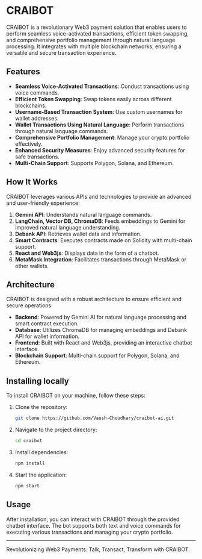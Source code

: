 # CRAIBOT

CRAIBOT is a revolutionary Web3 payment solution that enables users to perform seamless voice-activated transactions, efficient token swapping, and comprehensive portfolio management through natural language processing. It integrates with multiple blockchain networks, ensuring a versatile and secure transaction experience.

## Features

- **Seamless Voice-Activated Transactions**: Conduct transactions using voice commands.
- **Efficient Token Swapping**: Swap tokens easily across different blockchains.
- **Username-Based Transaction System**: Use custom usernames for wallet addresses.
- **Wallet Transactions Using Natural Language**: Perform transactions through natural language commands.
- **Comprehensive Portfolio Management**: Manage your crypto portfolio effectively.
- **Enhanced Security Measures**: Enjoy advanced security features for safe transactions.
- **Multi-Chain Support**: Supports Polygon, Solana, and Ethereum.

## How It Works

CRAIBOT leverages various APIs and technologies to provide an advanced and user-friendly experience:

1. **Gemini API**: Understands natural language commands.
2. **LangChain, Vector DB, ChromaDB**: Feeds embeddings to Gemini for improved natural language understanding.
3. **Debank API**: Retrieves wallet data and information.
4. **Smart Contracts**: Executes contracts made on Solidity with multi-chain support.
5. **React and Web3js**: Displays data in the form of a chatbot.
6. **MetaMask Integration**: Facilitates transactions through MetaMask or other wallets.

## Architecture

CRAIBOT is designed with a robust architecture to ensure efficient and secure operations:

- **Backend**: Powered by Gemini AI for natural language processing and smart contract execution.
- **Database**: Utilizes ChromaDB for managing embeddings and Debank API for wallet information.
- **Frontend**: Built with React and Web3js, providing an interactive chatbot interface.
- **Blockchain Support**: Multi-chain support for Polygon, Solana, and Ethereum.

## Installing locally

To install CRAIBOT on your machine, follow these steps:

1. Clone the repository:
   ```bash
   git clone https://github.com/Vansh-Choudhary/craibot-ai.git
   ```
2. Navigate to the project directory:
   ```bash
   cd craibot
   ```
3. Install dependencies:
   ```bash
   npm install
   ```
4. Start the application:
   ```bash
   npm start
   ```

## Usage

After installation, you can interact with CRAIBOT through the provided chatbot interface. The bot supports both text and voice commands for executing various transactions and managing your crypto portfolio.

---

Revolutionizing Web3 Payments: Talk, Transact, Transform with CRAIBOT.

